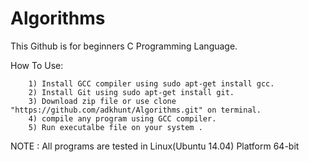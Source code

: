 # Algorithms

This Github is for beginners C Programming Language.

How To Use:

		1) Install GCC compiler using sudo apt-get install gcc.
		2) Install Git using sudo apt-get install git.
		3) Download zip file or use clone "https://github.com/adkhunt/Algorithms.git" on terminal.
		4) compile any program using GCC compiler.
		5) Run executalbe file on your system .

NOTE : All programs are tested in Linux(Ubuntu 14.04) Platform 64-bit
